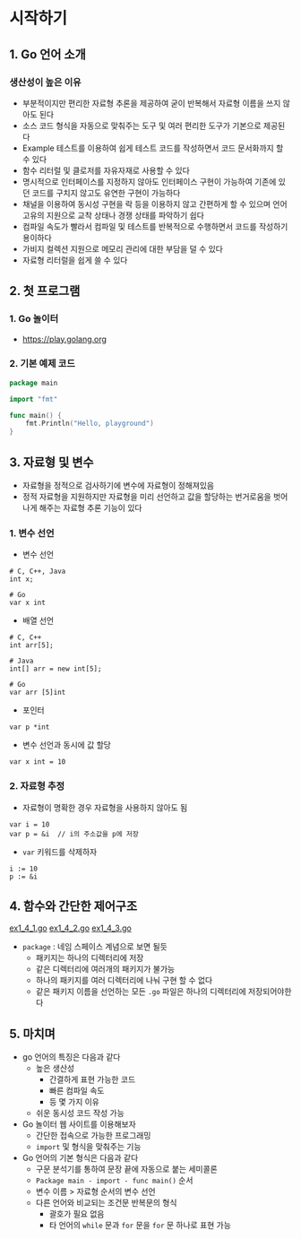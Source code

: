 # 시작하기

## 1. Go 언어 소개

### 생산성이 높은 이유
* 부분적이지만 편리한 자료형 추론을 제공하여 굳이 반복해서 자료형 이름을 쓰지 않아도 된다
* 소스 코드 형식을 자동으로 맞춰주는 도구 및 여러 편리한 도구가 기본으로 제공된다
* Example 테스트를 이용하여 쉽게 테스트 코드를 작성하면서 코드 문서화까지 할 수 있다
* 함수 리터럴 및 클로저를 자유자재로 사용할 수 있다
* 명시적으로 인터페이스를 지정하지 않아도 인터페이스 구현이 가능하여 기존에 있던 코드를 구치지 않고도 유연한 구현이 가능하다
* 채널을 이용하여 동시성 구현을 락 등을 이용하지 않고 간편하게 할 수 있으며 언어 고유의 지원으로 교착 상태나 경쟁 상태를 파악하기 쉽다
* 컴파일 속도가 빨라서 컴파일 및 테스트를 반복적으로 수행하면서 코드를 작성하기 용이하다
* 가비지 컬렉션 지원으로 메모리 관리에 대한 부담을 덜 수 있다
* 자료형 리터럴을 쉽게 쓸 수 있다

## 2. 첫 프로그램

### 1. Go 놀이터

* https://play.golang.org

### 2. 기본 예제 코드

```go
package main

import "fmt"

func main() {
    fmt.Println("Hello, playground")
}
```

## 3. 자료형 및 변수

* 자료형을 정적으로 검사하기에 변수에 자료형이 정해져있음
* 정적 자료형을 지원하지만 자료형을 미리 선언하고 값을 할당하는 번거로움을 벗어나게 해주는 자료형 추론 기능이 있다

### 1. 변수 선언

* 변수 선언

```
# C, C++, Java
int x;

# Go
var x int
```

* 배열 선언

```
# C, C++
int arr[5];

# Java
int[] arr = new int[5];

# Go
var arr [5]int
```

* 포인터

```
var p *int
```

* 변수 선언과 동시에 값 할당

```
var x int = 10
```

### 2. 자료형 추정

* 자료형이 명확한 경우 자료형을 사용하지 않아도 됨

```
var i = 10
var p = &i  // i의 주소값을 p에 저장
```
* `var` 키워드를 삭제하자

```
i := 10
p := &i
```

## 4. 함수와 간단한 제어구조

[ex1_4_1.go](./ex1_4_1.go)
[ex1_4_2.go](./ex1_4_2.go)
[ex1_4_3.go](./ex1_4_3.go)

* `package` : 네임 스페이스 계념으로 보면 될듯
    * 패키지는 하나의 디렉터리에 저장
    * 같은 디렉터리에 여러개의 패키지가 불가능
    * 하나의 패키지를 여러 디렉터리에 나눠 구현 할 수 없다
    * 같은 패키지 이름을 선언하는 모든 `.go` 파일은 하나의 디렉터리에 저장되어야한다

## 5. 마치며
* go 언어의 특징은 다음과 같다
    * 높은 생산성
        * 간결하게 표현 가능한 코드
        * 빠른 컴파일 속도
        * 등 몇 가지 이유
    * 쉬운 동시성 코드 작성 가능
* Go 놀이터 웹 사이트를 이용해보자
    * 간단한 접속으로 가능한 프로그래밍
    * `import` 및 형식을 맞춰주는 기능
* Go 언어의 기본 형식은 다음과 같다
    * 구문 분석기를 통하여 문장 끝에 자동으로 붙는 세미콜론
    * `Package main - import - func main()` 순서
    * 변수 이름 > 자료형 순서의 변수 선언
    * 다른 언어와 비교되는 조건문 반복문의 형식
        * 괄호가 필요 없음
        * 타 언어의 `while` 문과 `for` 문을 `for` 문 하나로 표현 가능
